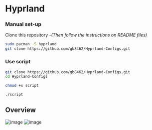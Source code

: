 # Hyprland

### Manual set-up
Clone this repository -_(Then follow the instructions on README files)_
```bash
sudo pacman -S hyprland
git clone https://github.com/gb8462/Hyprland-Configs.git
```

### Use script

```bash
git clone https://github.com/gb8462/Hyprland-Configs.git
cd Hyprland-Configs
```

```bash
chmod +x script
```

```bash
./script
```

## Overview

![image](https://github.com/user-attachments/assets/ef27afce-be0c-42c2-abad-e6071efe3da2)
![image](https://github.com/user-attachments/assets/a0bb972d-c628-42f6-842a-45b61f2b20b7)

